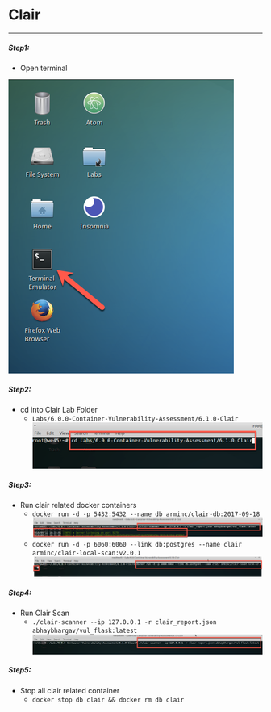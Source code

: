 # Clair

---

##### Step1:

* Open terminal

![](img/Open-Terminal.png)

##### Step2:

* cd into Clair Lab Folder
    * `Labs/6.0.0-Container-Vulnerability-Assessment/6.1.0-Clair`
    ![](img/cd-path.png)

##### Step3:

* Run clair related docker containers
    * `docker run -d -p 5432:5432 --name db arminc/clair-db:2017-09-18`
    ![](img/run-clair.png)
    * `docker run -d -p 6060:6060 --link db:postgres --name clair arminc/clair-local-scan:v2.0.1`
    ![](img/clair-db.png)
    
##### Step4:

* Run Clair Scan 
    * `./clair-scanner --ip 127.0.0.1 -r clair_report.json abhaybhargav/vul_flask:latest`
    ![](img/run-scan.png)
    
##### Step5: 

* Stop all clair related container
    * `docker stop db clair && docker rm db clair` 
